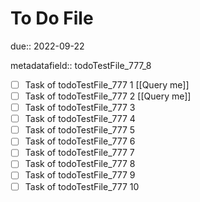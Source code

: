 # To Do File

due:: 2022-09-22

metadatafield:: todoTestFile_777_8

- [ ] Task of todoTestFile_777 1 [[Query me]]
- [ ] Task of todoTestFile_777 2 [[Query me]]
- [ ] Task of todoTestFile_777 3
- [ ] Task of todoTestFile_777 4
- [ ] Task of todoTestFile_777 5
- [ ] Task of todoTestFile_777 6
- [ ] Task of todoTestFile_777 7
- [ ] Task of todoTestFile_777 8
- [ ] Task of todoTestFile_777 9
- [ ] Task of todoTestFile_777 10